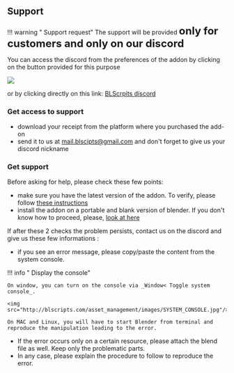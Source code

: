 ## Support

!!! warning " Support request"
    The support will be provided <font size="+2"><strong>only for customers and only on our discord</strong></font>

You can access the discord from the preferences of the addon by clicking on 
the button provided for this purpose

<img src="http://blscripts.com/asset_management/images/SUPPORT_BUTTON.jpg" />

or by clicking directly on this link: <a href="https://discord.gg/ctQAdbY" target="_blank">BLScrpits discord</a>

### Get access to support

   * download your receipt from the platform where you purchased the add-on
   * send it to us at <font color=#3399FF>mail.blscipts@gmail.com</font> 
     and don't forget to give us your discord nickname

### Get support

Before asking for help, please check these few points:

   * make sure you have the latest version of the addon. To verify, please 
     follow <a href="/FAQ/#3-how-to-know-if-the-addon-is-up-to-date" target="_blank">these instructions</a>
   * install the addon on a portable and blank version of blender. If you 
     don't know how to proceed, please, <a href="/FAQ/#5-how-to-test-the-addon-on-a-fresh-blender-installation">look at here</a>

If after these 2 checks the problem persists, contact us on the discord and give us these few informations :

   * if you see an error message, please copy/paste the content from the system console.
   
!!! info " Display the console"
    
    On window, you can turn on the console via _Window< Toggle system console_.

    <img src="http://blscripts.com/asset_management/images/SYSTEM_CONSOLE.jpg"/>

    On MAC and Linux, you will have to start Blender from terminal and 
    reproduce the manipulation leading to the error.

   * If the error occurs only on a certain resource, please attach the 
     blend file as well. Keep only the problematic parts.
   * In any case, please explain the procedure to follow to reproduce the 
     error.
   
